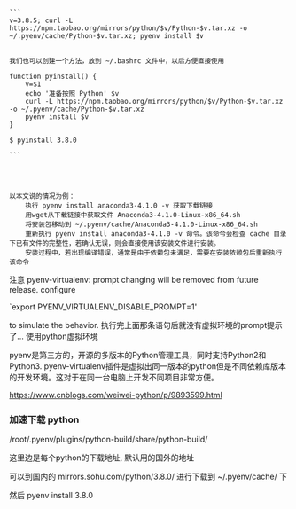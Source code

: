 

    ```
    v=3.8.5; curl -L https://npm.taobao.org/mirrors/python/$v/Python-$v.tar.xz -o ~/.pyenv/cache/Python-$v.tar.xz; pyenv install $v


    我们也可以创建一个方法，放到 ~/.bashrc 文件中，以后方便直接使用

    function pyinstall() {
        v=$1
        echo '准备按照 Python' $v
        curl -L https://npm.taobao.org/mirrors/python/$v/Python-$v.tar.xz -o ~/.pyenv/cache/Python-$v.tar.xz
        pyenv install $v
    }

    $ pyinstall 3.8.0

    ```




    以本文说的情况为例：
        执行 pyenv install anaconda3-4.1.0 -v 获取下载链接
        用wget从下载链接中获取文件 Anaconda3-4.1.0-Linux-x86_64.sh
        将安装包移动到 ~/.pyenv/cache/Anaconda3-4.1.0-Linux-x86_64.sh
        重新执行 pyenv install anaconda3-4.1.0 -v 命令。该命令会检查 cache 目录下已有文件的完整性，若确认无误，则会直接使用该安装文件进行安装。
        安装过程中，若出现编译错误，通常是由于依赖包未满足，需要在安装依赖包后重新执行该命令











注意
pyenv-virtualenv: prompt changing will be removed from future release. configure 

`export PYENV_VIRTUALENV_DISABLE_PROMPT=1' 

to simulate the behavior.
执行完上面那条语句后就没有虚拟环境的prompt提示了...
使用python虚拟环境






pyenv是第三方的，开源的多版本的Python管理工具，同时支持Python2和Python3.
pyenv-virtualenv插件是虚拟出同一版本的python但是不同依赖库版本的开发环境。这对于在同一台电脑上开发不同项目非常方便。




https://www.cnblogs.com/weiwei-python/p/9893599.html


### 加速下载 python

/root/.pyenv/plugins/python-build/share/python-build/ 

这里边是每个python的下载地址, 默认用的国外的地址

可以到国内的 mirrors.sohu.com/python/3.8.0/ 进行下载到 ~/.pyenv/cache/ 下

然后 pyenv install 3.8.0 
